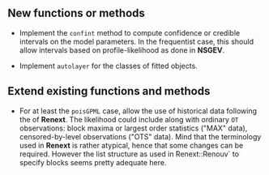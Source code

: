 
## New functions or methods

- Implement the `confint` method to compute confidence or credible
  intervals on the model parameters. In the frequentist case, this
  should allow intervals based on profile-likelihood as done in
  **NSGEV**.
  
- Implement `autolayer` for the classes of fitted objects.


## Extend existing functions and methods

- For at least the `poisGPML` case, allow the use of historical data
  following the of **Renext**. The likelihood could include along with
  ordinary `OT` observations: block maxima or largest order statistics
  ("MAX" data), censored-by-level observations ("OTS" data). Mind that
  the terminology used in **Renext** is rather atypical, hence that some
  changes can be required. However the list structure as used in
  ̀Renext::Renouv` to specify blocks seems pretty adequate here.